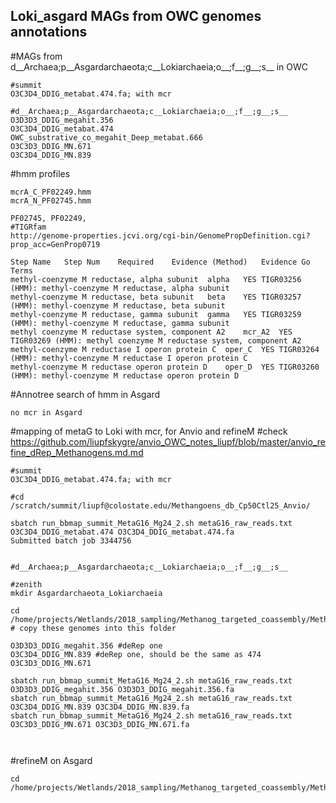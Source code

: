 ## Loki_asgard MAGs from OWC genomes annotations

#MAGs from d__Archaea;p__Asgardarchaeota;c__Lokiarchaeia;o__;f__;g__;s__ in OWC
```
#summit
O3C3D4_DDIG_metabat.474.fa; with mcr

#d__Archaea;p__Asgardarchaeota;c__Lokiarchaeia;o__;f__;g__;s__
O3D3D3_DDIG_megahit.356
O3C3D4_DDIG_metabat.474
OWC_substrative_co_megahit_Deep_metabat.666
O3C3D3_DDIG_MN.671
O3C3D4_DDIG_MN.839

```

#hmm profiles
```
mcrA_C_PF02249.hmm
mcrA_N_PF02745.hmm

PF02745, PF02249, 
#TIGRfam
http://genome-properties.jcvi.org/cgi-bin/GenomePropDefinition.cgi?prop_acc=GenProp0719

Step Name	Step Num	Required	Evidence (Method)	Evidence Go Terms
methyl-coenzyme M reductase, alpha subunit	alpha	YES	TIGR03256 (HMM): methyl-coenzyme M reductase, alpha subunit	
methyl-coenzyme M reductase, beta subunit	beta	YES	TIGR03257 (HMM): methyl-coenzyme M reductase, beta subunit	
methyl-coenzyme M reductase, gamma subunit	gamma	YES	TIGR03259 (HMM): methyl-coenzyme M reductase, gamma subunit	
methyl coenzyme M reductase system, component A2	mcr_A2	YES	TIGR03269 (HMM): methyl coenzyme M reductase system, component A2	
methyl-coenzyme M reductase I operon protein C	oper_C	YES	TIGR03264 (HMM): methyl-coenzyme M reductase I operon protein C	
methyl-coenzyme M reductase operon protein D	oper_D	YES	TIGR03260 (HMM): methyl-coenzyme M reductase operon protein D
```

#Annotree search of hmm in Asgard
```
no mcr in Asgard
```

#mapping of metaG to Loki with mcr, for Anvio and refineM
#check https://github.com/liupfskygre/anvio_OWC_notes_liupf/blob/master/anvio_refine_dRep_Methanogens.md.md

```
#summit
O3C3D4_DDIG_metabat.474.fa; with mcr

#cd /scratch/summit/liupf@colostate.edu/Methangoens_db_Cp50Ctl25_Anvio/

sbatch run_bbmap_summit_MetaG16_Mg24_2.sh metaG16_raw_reads.txt O3C3D4_DDIG_metabat.474 O3C3D4_DDIG_metabat.474.fa 
Submitted batch job 3344756


#d__Archaea;p__Asgardarchaeota;c__Lokiarchaeia;o__;f__;g__;s__

#zenith
mkdir Asgardarchaeota_Lokiarchaeia

cd /home/projects/Wetlands/2018_sampling/Methanog_targeted_coassembly/Methanogens_final_dRep_clean_db/Asgardarchaeota_Lokiarchaeia
# copy these genomes into this folder

O3D3D3_DDIG_megahit.356 #deRep one
O3C3D4_DDIG_MN.839 #deRep one, should be the same as 474 
O3C3D3_DDIG_MN.671

sbatch run_bbmap_summit_MetaG16_Mg24_2.sh metaG16_raw_reads.txt O3D3D3_DDIG_megahit.356 O3D3D3_DDIG_megahit.356.fa
sbatch run_bbmap_summit_MetaG16_Mg24_2.sh metaG16_raw_reads.txt O3C3D4_DDIG_MN.839 O3C3D4_DDIG_MN.839.fa
sbatch run_bbmap_summit_MetaG16_Mg24_2.sh metaG16_raw_reads.txt O3C3D3_DDIG_MN.671 O3C3D3_DDIG_MN.671.fa



```

#refineM on Asgard
```
cd /home/projects/Wetlands/2018_sampling/Methanog_targeted_coassembly/Methanogens_final_dRep_clean_db/Asgardarchaeota_Lokiarchaeia

```
